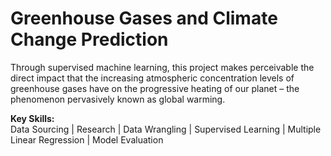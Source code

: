 # Greenhouse Gases and Climate Change Prediction

Through supervised machine learning, this project makes perceivable the direct impact that the increasing atmospheric concentration levels of greenhouse gases have on the progressive heating of our planet – the phenomenon pervasively known as global warming.

<b>Key Skills:</b> <br>
Data Sourcing | Research | Data Wrangling | Supervised Learning | Multiple Linear Regression | Model Evaluation
